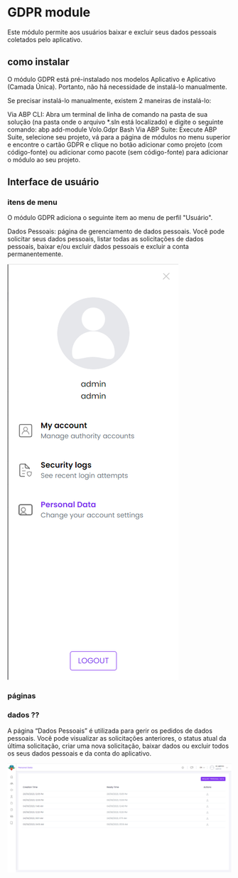 # GDPR module
Este módulo permite aos usuários baixar e excluir seus dados pessoais coletados pelo aplicativo.
## como instalar
O módulo GDPR está pré-instalado nos modelos Aplicativo e Aplicativo (Camada Única). Portanto, não há necessidade de instalá-lo manualmente.

Se precisar instalá-lo manualmente, existem 2 maneiras de instalá-lo:

Via ABP CLI: Abra um terminal de linha de comando na pasta de sua solução (na pasta onde o arquivo *.sln está localizado) e digite o seguinte comando: abp add-module Volo.Gdpr Bash Via ABP Suite: Execute ABP Suite, selecione seu projeto, vá para a página de módulos no menu superior e encontre o cartão GDPR e clique no botão adicionar como projeto (com código-fonte) ou adicionar como pacote (sem código-fonte) para adicionar o módulo ao seu projeto.

## Interface de usuário
### itens de menu
O módulo GDPR adiciona o seguinte item ao menu de perfil "Usuário".

Dados Pessoais: página de gerenciamento de dados pessoais. Você pode solicitar seus dados pessoais, listar todas as solicitações de dados pessoais, baixar e/ou excluir dados pessoais e excluir a conta permanentemente.

![texto alt](./images/main-menu.png "")
### páginas
### dados ⁇
A página “Dados Pessoais” é utilizada para gerir os pedidos de dados pessoais. Você pode visualizar as solicitações anteriores, o status atual da última solicitação, criar uma nova solicitação, baixar dados ou excluir todos os seus dados pessoais e da conta do aplicativo.

![texto alt](./images/personal-data.png "")
